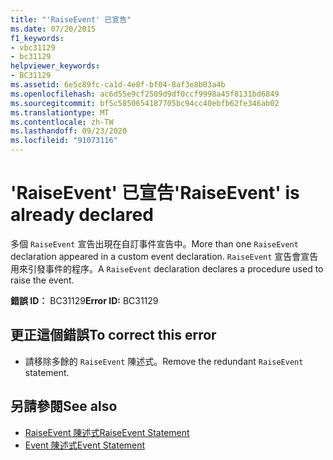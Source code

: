 ```yaml
---
title: "'RaiseEvent' 已宣告"
ms.date: 07/20/2015
f1_keywords:
- vbc31129
- bc31129
helpviewer_keywords:
- BC31129
ms.assetid: 6e5c89fc-ca1d-4e8f-bf04-8af3e8b03a4b
ms.openlocfilehash: ac6d55e9cf2509d9df0ccf9998a45f8131bd6849
ms.sourcegitcommit: bf5c5850654187705bc94cc40ebfb62fe346ab02
ms.translationtype: MT
ms.contentlocale: zh-TW
ms.lasthandoff: 09/23/2020
ms.locfileid: "91073116"
---
```

# <a name="raiseevent-is-already-declared"></a><span data-ttu-id="77a99-102">'RaiseEvent' 已宣告</span><span class="sxs-lookup"><span data-stu-id="77a99-102">'RaiseEvent' is already declared</span></span>

<span data-ttu-id="77a99-103">多個 `RaiseEvent` 宣告出現在自訂事件宣告中。</span><span class="sxs-lookup"><span data-stu-id="77a99-103">More than one `RaiseEvent` declaration appeared in a custom event declaration.</span></span> <span data-ttu-id="77a99-104">`RaiseEvent` 宣告會宣告用來引發事件的程序。</span><span class="sxs-lookup"><span data-stu-id="77a99-104">A `RaiseEvent` declaration declares a procedure used to raise the event.</span></span>  
  
 <span data-ttu-id="77a99-105">**錯誤 ID︰** BC31129</span><span class="sxs-lookup"><span data-stu-id="77a99-105">**Error ID:** BC31129</span></span>  
  
## <a name="to-correct-this-error"></a><span data-ttu-id="77a99-106">更正這個錯誤</span><span class="sxs-lookup"><span data-stu-id="77a99-106">To correct this error</span></span>  
  
- <span data-ttu-id="77a99-107">請移除多餘的 `RaiseEvent` 陳述式。</span><span class="sxs-lookup"><span data-stu-id="77a99-107">Remove the redundant `RaiseEvent` statement.</span></span>  
  
## <a name="see-also"></a><span data-ttu-id="77a99-108">另請參閱</span><span class="sxs-lookup"><span data-stu-id="77a99-108">See also</span></span>

- [<span data-ttu-id="77a99-109">RaiseEvent 陳述式</span><span class="sxs-lookup"><span data-stu-id="77a99-109">RaiseEvent Statement</span></span>](../language-reference/statements/raiseevent-statement.md)
- [<span data-ttu-id="77a99-110">Event 陳述式</span><span class="sxs-lookup"><span data-stu-id="77a99-110">Event Statement</span></span>](../language-reference/statements/event-statement.md)

